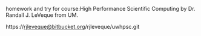  homework and try for course:High Performance Scientific Computing by Dr. Randall J. LeVeque from UM.

https://rjleveque@bitbucket.org/rjleveque/uwhpsc.git
